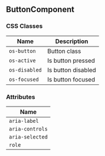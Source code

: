 ## ButtonComponent

### CSS Classes
| Name          | Description                       |
| ------------- | --------------------------------- |
| `os-button`   | Button class                      |
| `os-active`   | Is button pressed                 |
| `os-disabled` | Is button disabled                |
| `os-focused`  | Is button focused                 |

### Attributes
| Name            |
| --------------- |
| `aria-label`    |
| `aria-controls` |
| `aria-selected` |
| `role`          |
